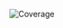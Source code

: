 ![Coverage](https://img.shields.io/endpoint?url=https://gist.githubusercontent.com/kirillmc/2b40e847e11f5fc64633640b330718f0/raw/ca271f93d3a494f3b90aef075273fe4239ce45ef/coverage.json)